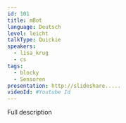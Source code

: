 ```yaml
---
id: 101
title: mBot
language: Deutsch
level: leicht
talkType: Quickie
speakers:
  - lisa_krug
  - cs
tags:
  - blocky
  - Sensoren
presentation: http://slideshare.....
videoId: #Youtube Id
---
```


Full description
